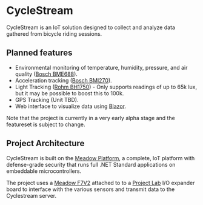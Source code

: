 # CycleStream

CycleStream is an IoT solution designed to collect and analyze data gathered from bicycle riding sessions. 

## Planned features

* Environmental monitoring of temperature, humidity, pressure, and air quality ([Bosch BME688](https://www.bosch-sensortec.com/products/environmental-sensors/gas-sensors/bme688/)).
* Acceleration tracking ([Bosch BMI270](https://www.bosch-sensortec.com/products/motion-sensors/imus/bmi270)).
* Light Tracking ([Rohm BH1750](https://www.biomaker.org/block-catalogue/2021/12/17/lux-light-sensor-bh1750)) - Only supports readings of up to 65k lux, but it may be possible to boost this to 100k.
* GPS Tracking (Unit TBD).
* Web interface to visualize data using [Blazor](https://dotnet.microsoft.com/en-us/apps/aspnet/web-apps/blazor).

Note that the project is currently in a very early alpha stage and the featureset is subject to change.

## Project Architecture

CycleStream is built on the [Meadow Platform](https://www.wildernesslabs.co/), a complete, IoT platform with defense-grade security that runs full .NET Standard applications on embeddable microcontrollers. 

The project uses a [Meadow F7V2](https://store.wildernesslabs.co/products/meadow-f7) attached to to a [Project Lab](https://store.wildernesslabs.co/collections/frontpage/products/project-lab-board) I/O expander board to interface with the various sensors and transmit data to the Cyclestream server.
